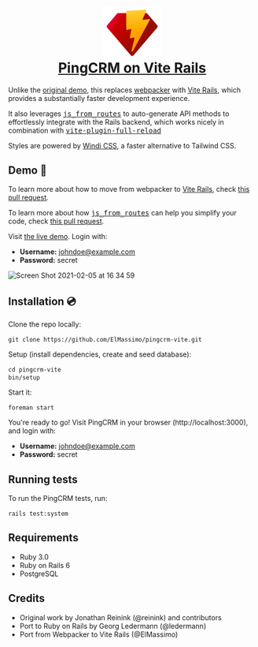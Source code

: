 <h1 align="center">
  <a href="https://vite-rails.netlify.app/">
    <img src="https://raw.githubusercontent.com/ElMassimo/vite_rails/main/logo.svg" width="120px"/>
  </a>

  <br>

  <a href="https://vite-rails.netlify.app/">
    PingCRM on Vite Rails
  </a>
</h1>

[original demo]: https://github.com/ledermann/pingcrm
[vite rails]: https://github.com/ElMassimo/vite_rails
[js_from_routes]: https://github.com/ElMassimo/js_from_routes
[vite-plugin-full-reload]: https://github.com/ElMassimo/vite-plugin-full-reload
[webpacker]: https://github.com/rails/webpacker
[vite]: http://vitejs.dev/
[Windi CSS]: https://windicss.org/

Unlike the [original demo], this replaces [webpacker] with [Vite Rails],
which provides a substantially faster development experience.

It also leverages [<kbd>js_from_routes</kbd>][js_from_routes] to auto-generate API methods to effortlessly integrate with the Rails backend, which works nicely in combination with <kbd>[vite-plugin-full-reload]</kbd>

Styles are powered by [Windi CSS], a faster alternative to Tailwind CSS.

## Demo 🚀

To learn more about how to move from webpacker to [Vite Rails], check [this pull request](https://github.com/ElMassimo/pingcrm-vite/pull/1).

To learn more about how [<kbd>js_from_routes</kbd>][js_from_routes] can help you simplify your code, check [this pull request](https://github.com/ElMassimo/pingcrm-vite/pull/2).

Visit [the live demo](https://pingcrm-vite.herokuapp.com/). Login with:

- **Username:** johndoe@example.com
- **Password:** secret

<img width="1299" alt="Screen Shot 2021-02-05 at 16 34 59" src="https://user-images.githubusercontent.com/1158253/107080663-5ca35a80-67d0-11eb-90aa-4a2e1db539c5.png">

## Installation 💿

Clone the repo locally:

```
git clone https://github.com/ElMassimo/pingcrm-vite.git
```

Setup (install dependencies, create and seed database):

```
cd pingcrm-vite
bin/setup
```

Start it:

```
foreman start
```

You're ready to go! Visit PingCRM in your browser (http://localhost:3000), and login with:

- **Username:** johndoe@example.com
- **Password:** secret


## Running tests

To run the PingCRM tests, run:

```
rails test:system
```


## Requirements

- Ruby 3.0
- Ruby on Rails 6
- PostgreSQL


## Credits

* Original work by Jonathan Reinink (@reinink) and contributors
* Port to Ruby on Rails by Georg Ledermann (@ledermann)
* Port from Webpacker to Vite Rails (@ElMassimo)
